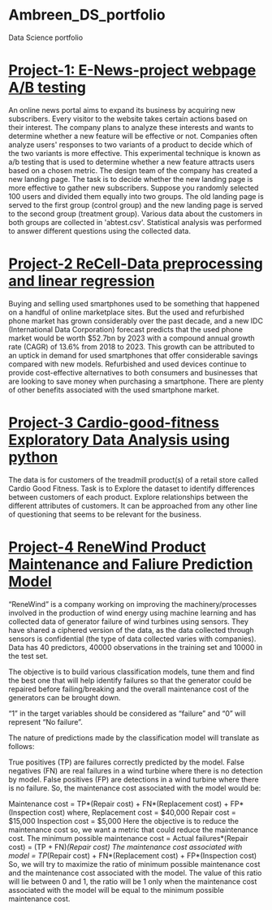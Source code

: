 # <b>Ambreen_DS_portfolio</b>
Data Science portfolio

# [Project-1: E-News-project webpage A/B testing](https://github.com/AmbreenBokhari/E-News-project/blob/main/E-news-xpress-new.ipynb)

An online news portal aims to expand its business by acquiring new subscribers. Every visitor to the website takes certain actions based on their interest. The company plans to analyze these interests and wants to determine whether a new feature will be effective or not. Companies often analyze users' responses to two variants of a product to decide which of the two variants is more effective. This experimental technique is known as a/b testing that is used to determine whether a new feature attracts users based on a chosen metric.
The design team of the company has created a new landing page. The task is to decide whether the new landing page is more effective to gather new subscribers. Suppose you randomly selected 100 users and divided them equally into two groups. The old landing page is served to the first group (control group) and the new landing page is served to the second group (treatment group). Various data about the customers in both groups are collected in 'abtest.csv'. Statistical analysis was performed to answer different questions using the collected data.



# [Project-2 ReCell-Data preprocessing and linear regression](https://github.com/AmbreenBokhari/ReCell-project/blob/main/Recell.ipynb)
Buying and selling used smartphones used to be something that happened on a handful of online marketplace sites. But the used and refurbished phone market has grown considerably over the past decade, and a new IDC (International Data Corporation) forecast predicts that the used phone market would be worth $52.7bn by 2023 with a compound annual growth rate (CAGR) of 13.6% from 2018 to 2023. This growth can be attributed to an uptick in demand for used smartphones that offer considerable savings compared with new models. Refurbished and used devices continue to provide cost-effective alternatives to both consumers and businesses that are looking to save money when purchasing a smartphone. There are plenty of other benefits associated with the used smartphone market.


# [Project-3 Cardio-good-fitness Exploratory Data Analysis using python](https://github.com/AmbreenBokhari/Cardio-good-fitness/blob/main/cardioproject-Copy1.ipynb)
The data is for customers of the treadmill product(s) of a retail store called Cardio Good Fitness. Task is to Explore the dataset to identify differences between customers of each product. Explore relationships between the different attributes of customers. It can be approached from any other line of questioning that seems to be relevant for the business.

# [Project-4 ReneWind Product Maintenance and Faliure Prediction Model](https://github.com/AmbreenBokhari/ReneWind-maintenance/blob/main/ReneWind-Project.ipynb)
“ReneWind” is a company working on improving the machinery/processes involved in the production of wind energy using machine learning and has collected data of generator failure of wind turbines using sensors. They have shared a ciphered version of the data, as the data collected through sensors is confidential (the type of data collected varies with companies). Data has 40 predictors, 40000 observations in the training set and 10000 in the test set.

The objective is to build various classification models, tune them and find the best one that will help identify failures so that the generator could be repaired before failing/breaking and the overall maintenance cost of the generators can be brought down.

“1” in the target variables should be considered as “failure” and “0” will represent “No failure”.

The nature of predictions made by the classification model will translate as follows:

True positives (TP) are failures correctly predicted by the model.
False negatives (FN) are real failures in a wind turbine where there is no detection by model.
False positives (FP) are detections in a wind turbine where there is no failure.
So, the maintenance cost associated with the model would be:

Maintenance cost = TP*(Repair cost) + FN*(Replacement cost) + FP*(Inspection cost) where,
Replacement cost = $40,000
Repair cost = $15,000
Inspection cost = $5,000
Here the objective is to reduce the maintenance cost so, we want a metric that could reduce the maintenance cost.
The minimum possible maintenance cost = Actual failures*(Repair cost) = (TP + FN)*(Repair cost)
The maintenance cost associated with model = TP*(Repair cost) + FN*(Replacement cost) + FP*(Inspection cost)
So, we will try to maximize the ratio of minimum possible maintenance cost and the maintenance cost associated with the model.
The value of this ratio will lie between 0 and 1, the ratio will be 1 only when the maintenance cost associated with the model will be equal to the minimum possible maintenance cost.
